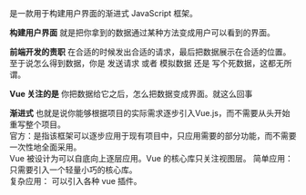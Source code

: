 是一款用于构建用户界面的渐进式 JavaScript 框架。  

**构建用户界面** 就是把你拿到的数据通过某种方法变成用户可以看到的界面。

**前端开发的责职** 在合适的时候发出合适的请求，最后把数据展示在合适的位置。  
至于说怎么得到数据，你是 发送请求 或者 模拟数据 还是 写个死数据，这都无所谓。  

**Vue 关注的是**  你把数据给它之后，怎么把数据变成界面。就这么回事

**渐进式**  也就是说你能够根据项目的实际需求逐步引入Vue.js，而不需要从头开始重写整个项目。  
官方：是指该框架可以逐步应用于现有项目中，只应用需要的部分功能，而不需要一次性地全面采用。  
Vue 被设计为可以自底向上逐层应用。Vue 的核心库只关注视图层。
简单应用： 只需要引入一个轻量小巧的核心库。    
复杂应用： 可以引入各种 vue 插件。  
